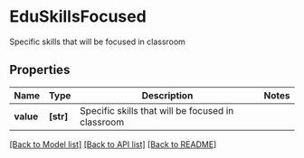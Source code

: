 # EduSkillsFocused

Specific skills that will be focused in classroom

## Properties
Name | Type | Description | Notes
------------ | ------------- | ------------- | -------------
**value** | **[str]** | Specific skills that will be focused in classroom | 

[[Back to Model list]](../README.md#documentation-for-models) [[Back to API list]](../README.md#documentation-for-api-endpoints) [[Back to README]](../README.md)


